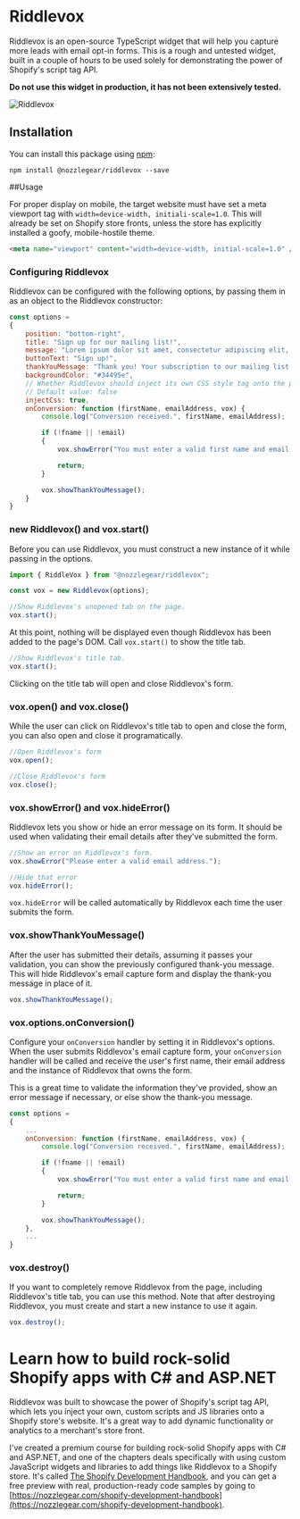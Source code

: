 # Riddlevox

Riddlevox is an open-source TypeScript widget that will help you capture more leads with email opt-in forms. This is a rough and untested widget, built in a couple of hours to be used solely for demonstrating the power of Shopify's script tag API. 

**Do not use this widget in production, it has not been extensively tested.**

![Riddlevox](https://gfycat.com/welloffshadowyduckling.gif)

## Installation

You can install this package using [npm](https://npmjs.com/@nozzlegear/riddlevox):

```
npm install @nozzlegear/riddlevox --save
```

##Usage

For proper display on mobile, the target website must have set a meta viewport tag with `width=device-width, initiali-scale=1.0`. This will already be set on Shopify store fronts, unless the store has explicitly installed a goofy, mobile-hostile theme.

```html
<meta name="viewport" content="width=device-width, initial-scale=1.0" />
```

### Configuring Riddlevox

Riddlevox can be configured with the following options, by passing them in as an object to the Riddlevox constructor:

```js
const options = 
{
    position: "bottom-right",
    title: "Sign up for our mailing list!",
    message: "Lorem ipsum dolor sit amet, consectetur adipiscing elit, sed do eiusmod tempor incididunt ut labore et dolore magna aliqua.",
    buttonText: "Sign up!",
    thankYouMessage: "Thank you! Your subscription to our mailing list has been confirmed.",
    backgroundColor: "#34495e",
    // Whether Riddlevox should inject its own CSS style tag onto the page.
    // Default value: false
    injectCss: true,
    onConversion: function (firstName, emailAddress, vox) {
        console.log("Conversion received.", firstName, emailAddress);

        if (!fname || !email)
        {
            vox.showError("You must enter a valid first name and email address.");

            return;
        }

        vox.showThankYouMessage();
    }
}
```

### new Riddlevox() and vox.start()

Before you can use Riddlevox, you must construct a new instance of it while passing in the options. 

```js
import { RiddleVox } from "@nozzlegear/riddlevox";

const vox = new Riddlevox(options);

//Show Riddlevox's unopened tab on the page.
vox.start();
```

At this point, nothing will be displayed even though Riddlevox has been added to the page's DOM. Call `vox.start()` to show the title tab.

```js
//Show Riddlevox's title tab.
vox.start();
```

Clicking on the title tab will open and close Riddlevox's form.

### vox.open() and vox.close()

While the user can click on Riddlevox's title tab to open and close the form, you can also open and close it programatically.

```js
//Open Riddlevox's form
vox.open();

//Close Riddlevox's form
vox.close();
```

### vox.showError() and vox.hideError()

Riddlevox lets you show or hide an error message on its form. It should be used when validating their email details after they've submitted the form.

```js
//Show an error on Riddlevox's form.
vox.showError("Please enter a valid email address.");

//Hide that error
vox.hideError();
```

`vox.hideError` will be called automatically by Riddlevox each time the user submits the form.

### vox.showThankYouMessage()

After the user has submitted their details, assuming it passes your validation, you can show the previously configured thank-you message. This will hide Riddlevox's email capture form and display the thank-you message in place of it.

```js
vox.showThankYouMessage();
```

### vox.options.onConversion()

Configure your `onConversion` handler by setting it in Riddlevox's options. When the user submits Riddlevox's email capture form, your `onConversion` handler will be called and receive the user's first name, their email address and the instance of Riddlevox that owns the form.

This is a great time to validate the information they've provided, show an error message if necessary, or else show the thank-you message.

```js
const options = 
{
    ...
    onConversion: function (firstName, emailAddress, vox) {
        console.log("Conversion received.", firstName, emailAddress);

        if (!fname || !email)
        {
            vox.showError("You must enter a valid first name and email address.");

            return;
        }

        vox.showThankYouMessage();
    },
    ...
}
```

### vox.destroy()

If you want to completely remove Riddlevox from the page, including Riddlevox's title tab, you can use this method. Note that after destroying Riddlevox, you must create and start a new instance to use it again.

```js
vox.destroy();
```

# Learn how to build rock-solid Shopify apps with C# and ASP.NET

Riddlevox was built to showcase the power of Shopify's script tag API, which lets you inject your own, custom scripts and JS libraries onto a Shopify store's website. It's a great way to add dynamic functionality or analytics to a merchant's store front. 

I've created a premium course for building rock-solid Shopify apps with C# and ASP.NET, and one of the chapters deals specifically with using custom JavaScript widgets and libraries to add things like Riddlevox to a Shopify store. It's called [The Shopify Development Handbook](https://nozzlegear.com/shopify-development-handbook), and you can get a free preview with real, production-ready code samples by going to [https://nozzlegear.com/shopify-development-handbook](https://nozzlegear.com/shopify-development-handbook). 
